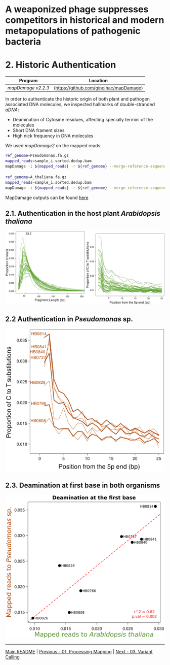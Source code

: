 # A weaponized phage suppresses competitors in historical and modern metapopulations of pathogenic bacteria
# 2. Historic Authentication

Program                  | Location
------------------------ | ----------------------------
*mapDamage v2.2.3*       | (https://github.com/ginolhac/mapDamage)


In order to authenticate the historic origin of both plant and pathogen associated DNA molecules, we inspected hallmarks of double-stranded *aDNA*:
- Deamination of Cytosine residues, affecting specially termini of the molecules
- Short DNA frament sizes
- High nick frequency in DNA molecules

We used *mapDamage2* on the mapped reads:

```bash
ref_genome=Pseudomonas.fa.gz
mapped_reads=sample_i.sorted.dedup.bam
mapDamage -i ${mapped_reads} -r ${ref_genome} --merge-reference-sequences -y 0.1 --no-stats

ref_genome=A_thaliana.fa.gz
mapped_reads=sample_i.sorted.dedup.bam
mapDamage -i ${mapped_reads} -r ${ref_genome} --merge-reference-sequences -y 0.1 --no-stats
```

MapDamage outputs can be found [here](/data/02_Historic_Authentication/)

## 2.1. Authentication in the host plant *Arabidopsis thaliana*

![Athaliana auth](/data/02_Historic_Authentication/mapped_to_Athaliana/Athaliana_Auth.png)

## 2.2 Authentication in *Pseudomonas* sp.

![Pseudomonas auth](/data/02_Historic_Authentication/mapped_to_Pseudomonas/Pseudomonas_Auth.png)

## 2.3. Deamination at first base in both organisms

![Ath Pseudomonas Deam1Base](/data/02_Historic_Authentication/Athaliana_Pseudomonas_Deam1stbase.png)

---
[Main README](/README.md) | [Previous - 01. Processing Mapping](/01_Processing_Mapping.md) | [Next - 03. Variant Calling](/03_Variant_Calling.md)
